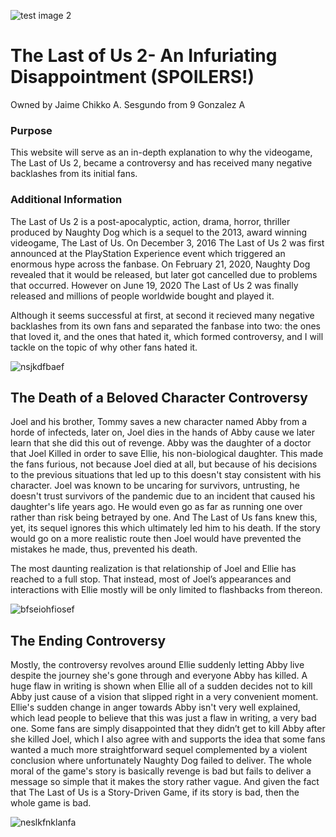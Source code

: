 ![test image 2](https://user-images.githubusercontent.com/99879325/158183230-f190f288-50db-40a9-b166-32357686c2c4.jpeg)

# The Last of Us 2- An Infuriating Disappointment (SPOILERS!)

Owned by Jaime Chikko A. Sesgundo from 9 Gonzalez A

### Purpose
This website will serve as an in-depth explanation to why the videogame, The Last of Us 2, became a controversy and has received many negative backlashes from its initial fans.

### Additional Information 
The Last of Us 2 is a post-apocalyptic, action, drama, horror, thriller produced by Naughty Dog which is a sequel to the 2013, award winning videogame, The Last of Us. On December 3, 2016 The Last of Us 2 was first announced at the PlayStation Experience event which triggered an enormous hype across the fanbase. On February 21, 2020, Naughty Dog revealed that it would be released, but later got cancelled due to problems that occurred. However on June 19, 2020 The Last of Us 2 was finally released and millions of people worldwide bought and played it.

Although it seems successful at first, at second it recieved many negative backlashes from its own fans and separated the fanbase into two: the ones that loved it, and the ones that hated it, which formed controversy, and I will tackle on the topic of why other fans hated it.

![nsjkdfbaef](https://user-images.githubusercontent.com/99879325/158157230-127f5692-837f-42e2-85be-f75b2befe687.jpg)

## The Death of a Beloved Character Controversy
Joel and his brother, Tommy saves a new character named Abby from a horde of infecteds, later on, Joel dies in the hands of Abby cause we later learn that she did this out of revenge. Abby was the daughter of a doctor that Joel Killed in order to save Ellie, his non-biological daughter. This made the fans furious, not because Joel died at all, but because of his decisions to the previous situations that led up to this doesn't stay consistent with his character. Joel was known to be uncaring for survivors, untrusting, he doesn't trust survivors of the pandemic due to an incident that caused his daughter's life years ago. He would even go as far as running one over rather than risk being betrayed by one. And The Last of Us fans knew this, yet, its sequel ignores this which ultimately led him to his death. If the story would go on a more realistic route then Joel would have prevented the mistakes he made, thus, prevented his death.

The most daunting realization is that relationship of Joel and Ellie has reached to a full stop. That instead, most of Joel’s appearances and interactions with Ellie mostly will be only limited to flashbacks from thereon.

![bfseiohfiosef](https://user-images.githubusercontent.com/99879325/158170667-91e4e64b-e7db-4eae-9b38-80cabd903b84.jpeg)

## The Ending Controversy
Mostly, the controversy revolves around Ellie suddenly letting Abby live despite the journey she's gone through and everyone Abby has killed. A huge flaw in writing is shown when Ellie all of a sudden decides not to kill Abby just cause of a vision that slipped right in a very convenient moment. Ellie's sudden change in anger towards Abby isn't very well explained, which lead people to believe that this was just a flaw in writing, a very bad one. Some fans are simply disappointed that they didn’t get to kill Abby after she killed Joel, which I also agree with and supports the idea that some fans wanted a much more straightforward sequel complemented by a violent conclusion where unfortunately Naughty Dog failed to deliver. The whole moral of the game's story is basically revenge is bad but fails to deliver a message so simple that it makes the story rather vague. And given the fact that The Last of Us is a Story-Driven Game, if its story is bad, then the whole game is bad. 

![neslkfnklanfa](https://user-images.githubusercontent.com/99879325/158190985-0b86a2f6-66e5-422a-b119-0acb06b58229.jpeg)



 
